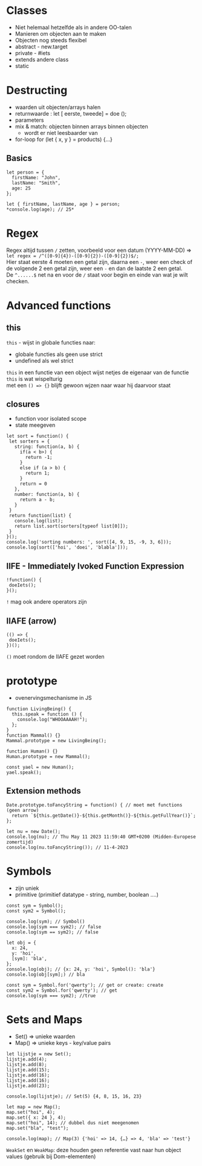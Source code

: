 # Classes
- Niet helemaal hetzelfde als in andere OO-talen
- Manieren om objecten aan te maken
- Objecten nog steeds flexibel
- abstract - new.target
- private - #iets
- extends andere class
- static<br/>

# Destructing
- waarden uit objecten/arrays halen
- returnwaarde : let [ eerste, tweede] = doe ();
- parameters
- mix & match: objecten binnen arrays binnen objecten
    - wordt er niet leesbaarder van
- for-loop for (let { x, y } = products) {...}


## Basics
```
let person = {
  firstName: "John",
  lastName: "Smith",
  age: 25
};

let { firstName, lastName, age } = person;
*console.log(age); // 25*
```

# Regex

Regex altijd tussen `/` zetten, voorbeeld voor een datum (YYYY-MM-DD) => `let regex = /^([0-9]{4})-([0-9]{2})-([0-9]{2})$/;`<br/>
Hier staat eerste 4 moeten een getal zijn, daarna een `-`, weer een check of de volgende 2 een getal zijn, weer een `-` en dan de laatste 2 een getal.<br/>
De `^......$` net na en voor de `/` staat voor begin en einde van wat je wilt checken.

# Advanced functions

## this
`this` - wijst in globale functies naar:<br/>
- globale functies als geen use strict
- undefined als wel strict <br/>

`this` in een functie van een object wijst netjes de eigenaar van de functie<br/>
`this` is wat wispelturig<br/>
met een `() => {}` blijft gewoon wjzen naar waar hij daarvoor staat

## closures
 - function voor isolated scope
 - state meegeven

 ```
 let sort = function() {
  let sorters = {
    string: function(a, b) {
      if(a < b>) {
        return -1;
      }
      else if (a > b) {
        return 1;
      }
      return = 0
    },
    number: function(a, b) {
      return a - b;
    }
  }
  return function(list) {
    console.log(list);
    return list.sort(sorters[typeof list[0]]);
  }
 }();
 console.log('sorting numbers: ', sort([4, 9, 15, -9, 3, 6]));
 console.log(sort(['hoi', 'doei', 'blabla']));
 ```

## IIFE - Immediately Ivoked Function Expression
 ```
 !function() {
  doeIets();
 }();
 ```
 `!` mag ook andere operators zijn<br/>

 ## IIAFE (arrow) <br/>
 ```
(() => {
  doeIets();
})();
 ```
 `()` moet rondom de IIAFE gezet worden<br/>

# prototype
 - ovenervingsmechanisme in JS<br/>
```
function LivingBeing() {
  this.speak = function () {
    console.log("WHOOAAAAH!");
  };
}
function Mammal() {}
Mammal.prototype = new LivingBeing();

function Human() {}
Human.prototype = new Mammal();

const yael = new Human();
yael.speak();
```

## Extension methods
```
Date.prototype.toFancyString = function() { // moet met functions (geen arrow)
  return `${this.getDate()}-${this.getMonth()}-${this.getFullYear()}`;
};

let nu = new Date();
console.log(nu); // Thu May 11 2023 11:59:40 GMT+0200 (Midden-Europese zomertijd)
console.log(nu.toFancyString()); // 11-4-2023
```

# Symbols
- zijn uniek<br/>
- primitive (primitief datatype - string, number, boolean ....)<br/>
```
const sym = Symbol();
const sym2 = Symbol();

console.log(sym); // Symbol()
console.log(sym === sym2); // false
console.log(sym == sym2); // false

let obj = {
  x: 24,
  y: 'hoi',
  [sym]: 'bla',
};
console.log(obj); // {x: 24, y: 'hoi', Symbol(): 'bla'}
console.log(obj[sym];) // bla
```
```
const sym = Symbol.for('qwerty'); // get or create: create
const sym2 = Symbol.for('qwerty'); // get
console.log(sym === sym2); //true
```

# Sets and Maps
- Set() => unieke waarden<br/>
- Map() => unieke keys - key/value pairs<br/>
```
let lijstje = new Set();
lijstje.add(4);
lijstje.add(8);
lijstje.add(15);
lijstje.add(16);
lijstje.add(16);
lijstje.add(23);

console.log(lijstje); // Set(5) {4, 8, 15, 16, 23}

let map = new Map();
map.set("hoi", 4);
map.set({ x: 24 }, 4);
map.set("hoi", 14); // dubbel dus niet meegenomen
map.set("bla", "test");

console.log(map); // Map(3) {'hoi' => 14, {…} => 4, 'bla' => 'test'}
```
`WeakSet` en `WeakMap`: deze houden geen referentie vast naar hun object values (gebruik bij Dom-elementen)<br/>
